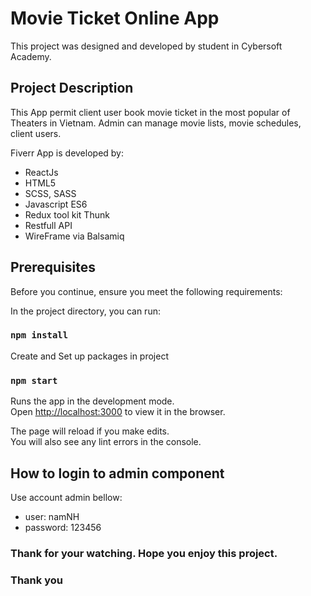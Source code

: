 # Movie Ticket Online App

This project was designed and developed by student in Cybersoft Academy.

## Project Description

This App permit client user book movie ticket in the most popular of Theaters in Vietnam.
Admin can manage movie lists, movie schedules, client users. 

Fiverr App is developed by:

  - ReactJs
  - HTML5
  - SCSS, SASS
  - Javascript ES6
  - Redux tool kit Thunk
  - Restfull API
  - WireFrame via Balsamiq

## Prerequisites

Before you continue, ensure you meet the following requirements:

In the project directory, you can run:

### `npm install`

Create and Set up packages in project

### `npm start`

Runs the app in the development mode.\
Open [http://localhost:3000](http://localhost:3000) to view it in the browser.

The page will reload if you make edits.\
You will also see any lint errors in the console.

## How to login to admin component

Use account admin bellow:
  - user: namNH
  - password: 123456
### Thank for your watching. Hope you enjoy this project.
### Thank you
